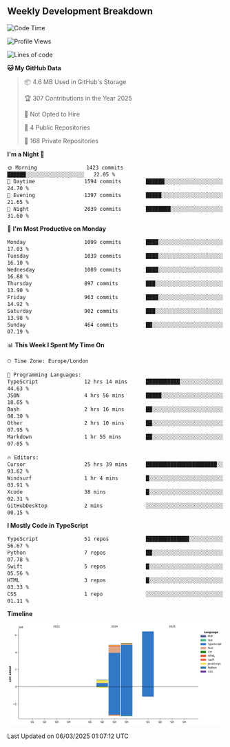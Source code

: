 


## Weekly Development Breakdown
<!--START_SECTION:waka-->
![Code Time](http://img.shields.io/badge/Code%20Time-2%2C024%20hrs%2050%20mins-blue)

![Profile Views](http://img.shields.io/badge/Profile%20Views-0-blue)

![Lines of code](https://img.shields.io/badge/From%20Hello%20World%20I%27ve%20Written-17.2%20million%20lines%20of%20code-blue)

**🐱 My GitHub Data** 

> 📦 4.6 MB Used in GitHub's Storage 
 > 
> 🏆 307 Contributions in the Year 2025
 > 
> 🚫 Not Opted to Hire
 > 
> 📜 4 Public Repositories 
 > 
> 🔑 168 Private Repositories 
 > 
**I'm a Night 🦉** 

```text
🌞 Morning                1423 commits        ██████░░░░░░░░░░░░░░░░░░░   22.05 % 
🌆 Daytime                1594 commits        ██████░░░░░░░░░░░░░░░░░░░   24.70 % 
🌃 Evening                1397 commits        █████░░░░░░░░░░░░░░░░░░░░   21.65 % 
🌙 Night                  2039 commits        ████████░░░░░░░░░░░░░░░░░   31.60 % 
```
📅 **I'm Most Productive on Monday** 

```text
Monday                   1099 commits        ████░░░░░░░░░░░░░░░░░░░░░   17.03 % 
Tuesday                  1039 commits        ████░░░░░░░░░░░░░░░░░░░░░   16.10 % 
Wednesday                1089 commits        ████░░░░░░░░░░░░░░░░░░░░░   16.88 % 
Thursday                 897 commits         ███░░░░░░░░░░░░░░░░░░░░░░   13.90 % 
Friday                   963 commits         ████░░░░░░░░░░░░░░░░░░░░░   14.92 % 
Saturday                 902 commits         ███░░░░░░░░░░░░░░░░░░░░░░   13.98 % 
Sunday                   464 commits         ██░░░░░░░░░░░░░░░░░░░░░░░   07.19 % 
```


📊 **This Week I Spent My Time On** 

```text
🕑︎ Time Zone: Europe/London

💬 Programming Languages: 
TypeScript               12 hrs 14 mins      ███████████░░░░░░░░░░░░░░   44.63 % 
JSON                     4 hrs 56 mins       █████░░░░░░░░░░░░░░░░░░░░   18.05 % 
Bash                     2 hrs 16 mins       ██░░░░░░░░░░░░░░░░░░░░░░░   08.30 % 
Other                    2 hrs 10 mins       ██░░░░░░░░░░░░░░░░░░░░░░░   07.95 % 
Markdown                 1 hr 55 mins        ██░░░░░░░░░░░░░░░░░░░░░░░   07.05 % 

🔥 Editors: 
Cursor                   25 hrs 39 mins      ███████████████████████░░   93.62 % 
Windsurf                 1 hr 4 mins         █░░░░░░░░░░░░░░░░░░░░░░░░   03.91 % 
Xcode                    38 mins             █░░░░░░░░░░░░░░░░░░░░░░░░   02.31 % 
GitHubDesktop            2 mins              ░░░░░░░░░░░░░░░░░░░░░░░░░   00.15 % 
```

**I Mostly Code in TypeScript** 

```text
TypeScript               51 repos            ██████████████░░░░░░░░░░░   56.67 % 
Python                   7 repos             ██░░░░░░░░░░░░░░░░░░░░░░░   07.78 % 
Swift                    5 repos             █░░░░░░░░░░░░░░░░░░░░░░░░   05.56 % 
HTML                     3 repos             █░░░░░░░░░░░░░░░░░░░░░░░░   03.33 % 
CSS                      1 repo              ░░░░░░░░░░░░░░░░░░░░░░░░░   01.11 % 
```



**Timeline**

![Lines of Code chart](https://raw.githubusercontent.com/mars-arch/mars-arch/main/assets/bar_graph.png)


 Last Updated on 06/03/2025 01:07:12 UTC
<!--END_SECTION:waka-->
